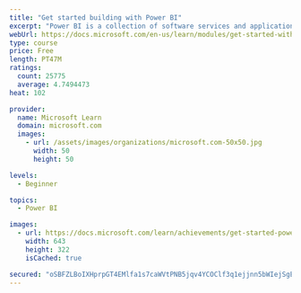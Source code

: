 ```yaml
---
title: "Get started building with Power BI"
excerpt: "Power BI is a collection of software services and applications that let you connect to all sorts of data sources and create compelling visuals and reports. You can benefit from receiving those reports, or you can share them with others inside or outside your organization. Learn the basics of Power BI, how its services and applications work together, and how they can be used to create or experience compelling visuals and analytics based on your data."
webUrl: https://docs.microsoft.com/en-us/learn/modules/get-started-with-power-bi/
type: course
price: Free
length: PT47M
ratings:
  count: 25775
  average: 4.7494473
heat: 102

provider:
  name: Microsoft Learn
  domain: microsoft.com
  images:
    - url: /assets/images/organizations/microsoft.com-50x50.jpg
      width: 50
      height: 50

levels:
  - Beginner

topics:
  - Power BI

images:
  - url: https://docs.microsoft.com/learn/achievements/get-started-power-bi-social.png
    width: 643
    height: 322
    isCached: true

secured: "oSBFZLBoIXHprpGT4EMlfa1s7caWVtPNB5jqv4YCOClf3q1ejjnn5bWIejSgEhFPQIFZgJ9ZFlvA+h2YX00gfMWXiaz3T/VlpUKf5gdg1a0NgHPzBTJFlyUrl+qryDxB5u6dTaVyC7vhOPhAY6BY4rlwHb6h5Sl05thTLVIyYms/CZehw+0WC6MvB+QM/LG26hJxj6r4ubLok4YVgEhEXJyVzzbi4foMDYO/oY1ZmGUNyNDa/BaI3oFAPwBWcnoFyP3if1VWqQePIQmc9O9mFdJx9woCo+u06zCDaQF4wQ1DLkXyMgEd4/9Xjb8UrZx6jG+8LrhZJF4U593Mck66Q8Q2HMJpJtUJ/hwR9O7rH2If5QBt/V0kaErL6TTZNAkqECVJ9lw4bPygZbLRl055sYUag2sEQLb/AjCCxmgUs1peF8E1/iyRB0n+GUc2PXDm;c2A+NPHdh5S1bifgAOxzaA=="
---
```


